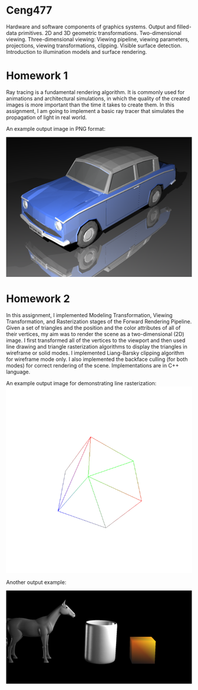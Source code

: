 # Ceng477
Hardware and software components of graphics systems. Output and filled-data primitives.  2D and 3D geometric transformations. Two-dimensional viewing. Three-dimensional viewing: Viewing pipeline, viewing parameters, projections, viewing transformations, clipping. Visible surface detection. Introduction to illumination models and surface rendering.

# Homework 1
Ray tracing is a fundamental rendering algorithm. It is commonly used for animations and architectural simulations, in which the quality of the created images is more important than the time
it takes to create them. In this assignment, I am going to implement a basic ray tracer that
simulates the propagation of light in real world.  

An example output image in PNG format:

![example image](https://github.com/beyzacapraz/Ceng477/blob/main/HW1/inputs/Car.png?raw=true)

# Homework 2

In this assignment, I implemented Modeling Transformation, Viewing Transformation,
and Rasterization stages of the Forward Rendering Pipeline. Given a set of triangles
and the position and the color attributes of all of their vertices, my aim was to render the scene as a
two-dimensional (2D) image. I first transformed all of the vertices to the viewport and then used line
drawing and triangle rasterization algorithms to display the triangles in wireframe or solid modes.
I implemented Liang-Barsky  clipping algorithm for wireframe mode only. 
I also implemented the backface culling (for both modes) for correct
rendering of the scene. Implementations are in C++ language.  

An example output image for demonstrating line rasterization: 
![empty box](https://github.com/beyzacapraz/Ceng477/blob/main/HW2/inputs_outputs/culling_enabled_outputs/empty_box/empty_box_1.ppm.png?raw=true)

Another output example:

![horse and mug](https://github.com/beyzacapraz/Ceng477/blob/main/HW2/inputs_outputs/culling_enabled_outputs/horse_and_mug/horse_and_mug_1.ppm.png?raw=true)
